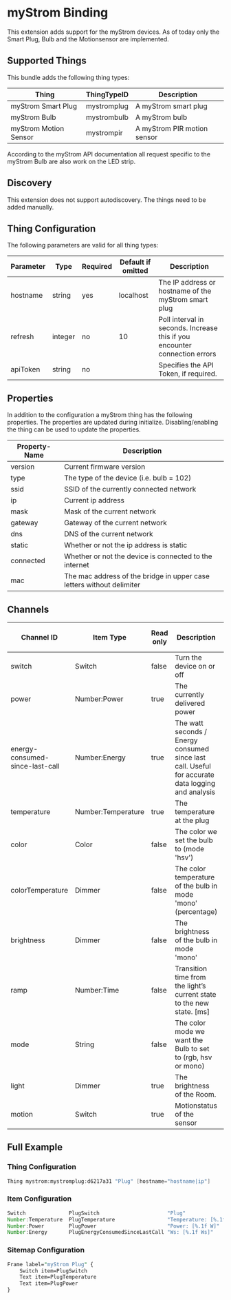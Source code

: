 # myStrom Binding

This extension adds support for the myStrom devices.
As of today only the Smart Plug, Bulb and the Motionsensor are implemented.

## Supported Things

This bundle adds the following thing types:

| Thing                 | ThingTypeID | Description                                        |
| ----------------------| ----------- | -------------------------------------------------- |
| myStrom Smart Plug    | mystromplug | A myStrom smart plug                               |
| myStrom Bulb          | mystrombulb | A myStrom bulb                                     |
| myStrom Motion Sensor | mystrompir  | A myStrom PIR motion sensor                        |

According to the myStrom API documentation all request specific to the myStrom Bulb are also work on the LED strip.

## Discovery

This extension does not support autodiscovery. The things need to be added manually.

## Thing Configuration

The following parameters are valid for all thing types:

| Parameter | Type    | Required | Default if omitted | Description                                                                |
| --------- | ------- | -------- | ------------------ | -------------------------------------------------------------------------- |
| hostname  | string  | yes      | localhost          | The IP address or hostname of the myStrom smart plug                       |
| refresh   | integer | no       | 10                 | Poll interval in seconds. Increase this if you encounter connection errors |
| apiToken  | string  | no       |                    | Specifies the API Token, if required.                                      |

## Properties

In addition to the configuration a myStrom thing has the following properties.
The properties are updated during initialize.
Disabling/enabling the thing can be used to update the properties.

| Property-Name | Description                                                           |
| ------------- | --------------------------------------------------------------------- |
| version       | Current firmware version                                              |
| type          | The type of the device (i.e. bulb = 102)                              |
| ssid          | SSID of the currently connected network                               |
| ip            | Current ip address                                                    |
| mask          | Mask of the current network                                           |
| gateway       | Gateway of the current network                                        |
| dns           | DNS of the current network                                            |
| static        | Whether or not the ip address is static                               |
| connected     | Whether or not the device is connected to the internet                |
| mac           | The mac address of the bridge in upper case letters without delimiter |

## Channels

| Channel ID                      | Item Type          | Read only | Description                                                                                       | Thing types supporting this channel |
|---------------------------------|--------------------|-----------|---------------------------------------------------------------------------------------------------|------------------------------------|
| switch                          | Switch             | false     | Turn the device on or off                                                                         | mystromplug, mystrombulb           |
| power                           | Number:Power       | true      | The currently delivered power                                                                     | mystromplug, mystrombulb           |
| energy-consumed-since-last-call | Number:Energy      | true      | The watt seconds / Energy consumed since last call. Useful for accurate data logging and analysis | mystromplug                        |
| temperature                     | Number:Temperature | true      | The temperature at the plug                                                                       | mystromplug, mystrompir            |
| color                           | Color              | false     | The color we set the bulb to (mode 'hsv')                                                         | mystrombulb                        |
| colorTemperature                | Dimmer             | false     | The color temperature of the bulb in mode 'mono' (percentage)                                     | mystrombulb                        |
| brightness                      | Dimmer             | false     | The brightness of the bulb in mode 'mono'                                                         | mystrombulb                        |
| ramp                            | Number:Time        | false     | Transition time from the light’s current state to the new state. [ms]                             | mystrombulb                        |
| mode                            | String             | false     | The color mode we want the Bulb to set to (rgb, hsv or mono)                                      | mystrombulb                        |
| light                           | Dimmer             | true      | The brightness of the Room.                                                                       | mystrompir                         |
| motion                          | Switch             | true      | Motionstatus of the sensor                                                                        | mystrompir                         |

## Full Example

### Thing Configuration

```java
Thing mystrom:mystromplug:d6217a31 "Plug" [hostname="hostname|ip"]
```

### Item Configuration

```java
Switch              PlugSwitch                      "Plug"                      {channel="mystrom:mystromplug:d6217a31:switch"}
Number:Temperature  PlugTemperature                 "Temperature: [%.1f °C]"    {channel="mystrom:mystromplug:d6217a31:temperature"}
Number:Power        PlugPower                       "Power: [%.1f W]"           {channel="mystrom:mystromplug:d6217a31:power"}
Number:Energy       PlugEnergyConsumedSinceLastCall "Ws: [%.1f Ws]"             {channel="mystrom:mystromplug:d6217a31:energy-consumed-since-last-call"}
```


### Sitemap Configuration

```perl
Frame label="myStrom Plug" {
    Switch item=PlugSwitch
    Text item=PlugTemperature
    Text item=PlugPower
}
```
